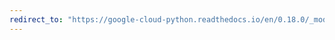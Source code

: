 ```yaml
---
redirect_to: "https://google-cloud-python.readthedocs.io/en/0.18.0/_modules/gcloud/storage/client.html"
---
```

